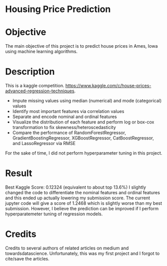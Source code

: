 # Housing Price Prediction

# Objective
The main objective of this project is to predict house prices in Ames, Iowa using machine learning algorithms.

# Description
This is a kaggle competition. https://www.kaggle.com/c/house-prices-advanced-regression-techniques.

* Impute missing values using median (numerical) and mode (categorical) values
* Identify most important features via correlation values
* Separate and encode nominal and ordinal features
* Visualize the distribution of each feature and perform log or box-cox transformation to fix skewness/heteroscedasticity
* Compare the performance of RandomForestRegressor, GradientBoostingRegressor, XGBoostRegressor, CatBoostRegressor, and LassoRegressor via RMSE

For the sake of time, I did not perform hyperparameter tuning in this project. 

# Result 

Best Kaggle Score: 0.12324 (equivalent to about top 13.6%)
I slightly changed the code to differentiate the nominal features and ordinal features and this ended up actually lowering my submission score. The current jupyter code will give a score of 1.2468 which is slightly worse than my best submission. However, I believe the prediction can be improved if I perform hyperparatemeter tuning of regression models.

# Credits
Credits to several authors of related articles on medium and towardsdatascience.
Unfortunately, this was my first project and I forgot to cite/save the articles.
